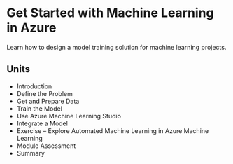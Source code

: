 # Get Started with Machine Learning in Azure

Learn how to design a model training solution for machine learning projects.

## Units
- Introduction  
- Define the Problem  
- Get and Prepare Data  
- Train the Model  
- Use Azure Machine Learning Studio  
- Integrate a Model  
- Exercise – Explore Automated Machine Learning in Azure Machine Learning  
- Module Assessment  
- Summary
